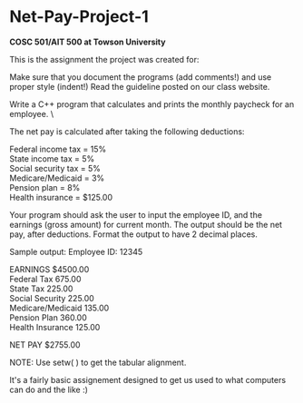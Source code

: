 # Net-Pay-Project-1

**COSC 501/AIT 500 at Towson University**

This is the assignment the project was created for: 
 
Make sure that you document the programs (add comments!) and use proper style (indent!) Read the guideline posted on our class website.  
 
Write a C++ program that calculates and prints the monthly paycheck for an employee. \

The net pay is calculated after taking the following deductions:      

Federal income tax  = 15%      
State income tax    =  5%      
Social security tax =  5%      
Medicare/Medicaid   =  3%      
Pension plan        =  8%      
Health insurance    = $125.00  

Your program should ask the user to input the employee ID,  and the earnings (gross amount) for current month. The output should be the net pay, after deductions. Format the output to have 2 decimal places.  

Sample output: 
Employee ID:                     12345  

EARNINGS                      $4500.00  
Federal Tax                     675.00  
State Tax                       225.00  
Social Security                 225.00  
Medicare/Medicaid               135.00  
Pension Plan                    360.00  
Health Insurance                125.00  
  
NET PAY                       $2755.00  

NOTE: Use setw( ) to get the tabular alignment.  


It's a fairly basic assignement designed to get us used to what computers can do and the like :)
